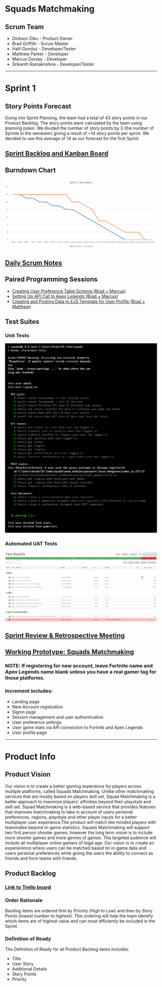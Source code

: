 # Squads Matchmaking

## Scrum Team
* Dickson Diku - Product Owner
* Brad Griffith - Scrum Master
* Halil Gunduz - Developer/Tester 
* Matthew Parker - Developer
* Marcus Dorsey - Developer 
* Srikanth Ramakrishna - Developer/Tester

---

# Sprint 1

## Story Points Forecast
Going into Sprint Planning, the team had a total of 43 story points in our Product Backlog. The story points were calculated by the team using planning poker. We divided the number of story points by 3 (the number of Sprints in the semester) giving a result of ~14 story points per sprint. We decided to use this average of 14 as our forecast for the first Sprint.

## [Sprint Backlog and Kanban Board](https://trello.com/b/qfcXvM8Z)

## Burndown Chart
![Sprint 1 Burndown Chart](https://github.com/dev-brad/Squads-Matchmaking/blob/bd46a4768584e852ef65f4d1da7d168c4695e3ec/readme-images/Sprint%201%20Burndown%20Chart.PNG)

## [Daily Scrum Notes](https://kennesawedu-my.sharepoint.com/:w:/g/personal/bgriff77_students_kennesaw_edu/EU4EYBiYQCNKs415EpWHmb8ByJ5Syioy62i3dDnV53Bokw?e=lUloeO)

## Paired Programming Sessions
* [Creating User Preference Table Schema (Brad + Marcus)](https://web.microsoftstream.com/video/dca1d007-7467-4ce6-a279-79267b717aeb)
* [Setting Up API Call to Apex Legends (Brad + Marcus)](https://web.microsoftstream.com/video/8523143f-36ae-43c0-a2ea-4ff7ab535919)
* [Creating and Posting Data to EJS Template for User Profile (Brad + Matthew)](https://web.microsoftstream.com/video/c8997516-bdd2-4a82-af77-b135f85841e5)

## Test Suites
### Unit Tests
![Unit Tests](https://github.com/dev-brad/Squads-Matchmaking/blob/bd46a4768584e852ef65f4d1da7d168c4695e3ec/readme-images/Squads%20Sprint%201%20Unit%20Tests.PNG)
### Automated UAT Tests
![UAT Tests](https://github.com/dev-brad/Squads-Matchmaking/blob/bd46a4768584e852ef65f4d1da7d168c4695e3ec/readme-images/UAT%20Test%20Results.PNG)

## [Sprint Review & Retrospective Meeting](https://web.microsoftstream.com/video/38560f2d-4848-40bb-a69a-4d55fc02d057)

## [Working Prototype: Squads Matchmaking](https://squads-matchmaking.herokuapp.com/index)
### NOTE: If registering for new account, leave Fortnite name and Apex Legends name blank unless you have a real gamer tag for those platforms.
### Increment includes:
* Landing page
* New Account registration
* Signin page
* Session management and user authentication
* User preference settings
* User game stats via API connection to Fortnite and Apex Legends
* User profile page

---

# Product Info

## Product Vision
Our vision is to create a better gaming experience for players across multiple platforms, called Squads Matchmaking.  Unlike other matchmaking services that are mostly based on players skill set, Squad Matchmaking is a better approach to maximize players' affinities beyond their playstyle and skill set. Squad Matchmaking is a web-based service that provides features that improves matchmaking to take in account of users personal preferences, regions, playstyle and other player inputs for a better multiplayer user experience.The product will match like minded players with teammates beyond in-game statistics.  Squads Matchmaking will support two first person shooter games, however the long term vision is to include more shooter games and more genres of games.  The targeted audience will include all multiplayer online gamers of legal age.  Our vision is to create an experierence where users can be matched based on in-game data and users personal preferences while giving the users the ability to connect as friends and form teams with friends.


## Product Backlog
### [Link to Trello board](https://trello.com/b/qfcXvM8Z)

### Order Rationale
Backlog items are ordered first by Priority (High to Low) and then by Story Points (lowest number to highest). This ordering will help the team identify which items are of highest value and can most efficiently be included in the Sprint. 

### Definition of Ready
The Definition of Ready for all Product Backlog items includes:
* Title
* User Story
* Additional Details
* Story Points
* Priority
